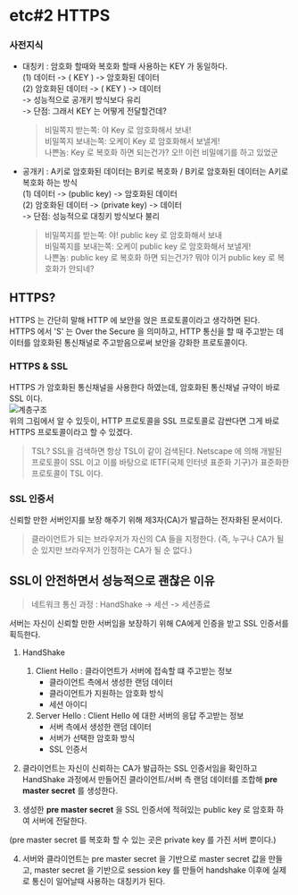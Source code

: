 # etc#2 HTTPS 

### 사전지식
- 대칭키 : 암호화 할때와 복호화 할때 사용하는 KEY 가 동일하다.  
  (1) 데이터 -> ( KEY ) -> 암호화된 데이터   
  (2) 암호화된 데이터 -> ( KEY ) -> 데이터   
  -> 성능적으로 공개키 방식보다 유리  
  -> 단점: 그래서 KEY 는 어떻게 전달할건데?  
  > 비밀쪽지 받는쪽: 야 Key 로 암호화해서 보내!  
  > 비밀쪽지 보내는쪽: 오케이 Key 로 암호화해서 보낼게!  
  > 나쁜놈: Key 로 복호화 하면 되는건가? 오!! 이런 비밀얘기를 하고 있었군 
    
   
- 공개키 : A키로 암호화된 데이터는 B키로 복호화 / B키로 암호화된 데이터는 A키로 복호화 하는 방식  
  (1) 데이터 -> (public key) -> 암호화된 데이터  
  (2) 암호화된 데이터 -> (private key) -> 데이터  
  -> 단점: 성능적으로 대칭키 방식보다 불리  
  > 비밀쪽지를 받는쪽: 야! public key 로 암호화해서 보내  
  비밀쪽지를 보내는쪽: 오케이 public key 로 암호화해서 보낼게!  
  나쁜놈: public key 로 복호화 하면 되는건가? 뭐야 이거 public key 로 복호화가 안되네?
   



## HTTPS? 
HTTPS 는 간단히 말해 HTTP 에 보안을 얹은 프로토콜이라고 생각하면 된다.  
HTTPS 에서 'S' 는 Over the Secure 을 의미하고, HTTP 통신을 할 때 주고받는 데이터를 암호화된 통신채널로 주고받음으로써 
보안을 강화한 프로토콜이다.

### HTTPS & SSL 
HTTPS 가 암호화된 통신채널을 사용한다 하였는데, 암호화된 통신채널 규약이 바로 SSL 이다.  
![계층구조](https://github.com/JadenKim940105/TIL-images/blob/master/img/etc/https1.png)  
위의 그림에서 알 수 있듯이, HTTP 프로토콜을 SSL 프로토콜로 감싼다면 그게 바로 HTTPS 프로토콜이라고 할 수 있겠다.

> TSL? SSL을 검색하면 항상 TSL이 같이 검색된다. Netscape 에 의해 개발된 프로토콜이 SSL 이고 
> 이를 바탕으로 IETF(국제 인터넷 표준화 기구)가 표준화한 프로토콜이 TSL 이다.

### SSL 인증서
신뢰할 만한 서버인지를 보장 해주기 위해 제3자(CA)가 발급하는 전자화된 문서이다.
> 클라이언트가 되는 브라우저가 자신의 CA 들을 지정한다. (즉, 누구나 CA가 될 순 있지만 브라우저가 인정하는 CA가 될 순 없다.) 


## SSL이 안전하면서 성능적으로 괜찮은 이유 
> 네트워크 통신 과정 : HandShake -> 세션 -> 세션종료 

서버는 자신이 신뢰할 만한 서버임을 보장하기 위해 CA에게 인증을 받고 SSL 인증서를 획득한다.

1. HandShake 
   1) Client Hello : 클라이언트가 서버에 접속할 떄 
    주고받는 정보  
      - 클라이언트 측에서 생성한 랜덤 데이터 
      - 클라이언트가 지원하는 암호화 방식 
      - 세션 아이디 
    2) Server Hello : Client Hello 에 대한 서버의 응답
    주고받는 정보 
       - 서버 측에서 생성한 랜덤 데이터 
       - 서버가 선택한 암호화 방식 
       - SSL 인증서 
    
 
2. 클라이언트는 자신이 신뢰하는 CA가 발급하는 SSL 인증서임을 확인하고 HandShake 과정에서 만들어진 클라이언트/서버 측 랜덤 데이터를 조합해 **pre master secret** 를 생성한다.

 
3. 생성한 **pre master secret** 을 SSL 인증서에 적혀있는 public key 로 암호화 하여 서버에 전달한다.

(pre master secret 를 복호화 할 수 있는 곳은 private key 를 가진 서버 뿐이다.)


4. 서버와 클라이언트는 pre master secret 을 기반으로 master secret 값을 만들고, master secret 을 기반으로 session key 를 만들어
handshake 이후에 실제로 통신이 일어날때 사용하는 대칭키가 된다. 
   

